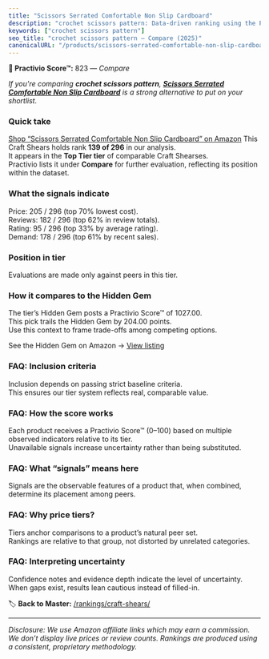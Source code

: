 ```yaml
---
title: "Scissors Serrated Comfortable Non Slip Cardboard"
description: "crochet scissors pattern: Data-driven ranking using the Practivio Score™. Positioned by quality, value, demand, findability, momentum."
keywords: ["crochet scissors pattern"]
seo_title: "crochet scissors pattern — Compare (2025)"
canonicalURL: "/products/scissors-serrated-comfortable-non-slip-cardboard-B0DRVVHNRM/"
---
```


**🛒 Practivio Score™:** 823 — _Compare_


*If you're comparing **crochet scissors pattern**, **[Scissors Serrated Comfortable Non Slip Cardboard](https://www.amazon.com/dp/B0DRVVHNRM?tag=practivio-20)** is a strong alternative to put on your shortlist.*
### Quick take
[Shop “Scissors Serrated Comfortable Non Slip Cardboard” on Amazon](https://www.amazon.com/dp/B0DRVVHNRM?tag=practivio-20)
This Craft Shears holds rank **139 of 296** in our analysis.  
It appears in the **Top Tier tier** of comparable Craft Shearses.  
Practivio lists it under **Compare** for further evaluation, reflecting its position within the dataset.

### What the signals indicate
Price: 205 / 296 (top 70% lowest cost).  
Reviews: 182 / 296 (top 62% in review totals).  
Rating: 95 / 296 (top 33% by average rating).  
Demand: 178 / 296 (top 61% by recent sales).

### Position in tier
Evaluations are made only against peers in this tier.

### How it compares to the Hidden Gem
The tier’s Hidden Gem posts a Practivio Score™ of 1027.00.  
This pick trails the Hidden Gem by 204.00 points.  
Use this context to frame trade-offs among competing options.  

See the Hidden Gem on Amazon → [View listing](https://www.amazon.com/dp/B07SFTHVBV?tag=practivio-20)

### FAQ: Inclusion criteria
Inclusion depends on passing strict baseline criteria.  
This ensures our tier system reflects real, comparable value.

### FAQ: How the score works
Each product receives a Practivio Score™ (0–100) based on multiple observed indicators relative to its tier.  
Unavailable signals increase uncertainty rather than being substituted.

### FAQ: What “signals” means here
Signals are the observable features of a product that, when combined, determine its placement among peers.

### FAQ: Why price tiers?
Tiers anchor comparisons to a product’s natural peer set.  
Rankings are relative to that group, not distorted by unrelated categories.

### FAQ: Interpreting uncertainty
Confidence notes and evidence depth indicate the level of uncertainty.  
When gaps exist, results lean cautious instead of filled-in.

<!-- Missing template for Compare/CompareWithinPriceClass -->


🏷️ **Back to Master:** [/rankings/craft-shears/](/rankings/craft-shears/)

---
_Disclosure: We use Amazon affiliate links which may earn a commission. We don’t display live prices or review counts. Rankings are produced using a consistent, proprietary methodology._
